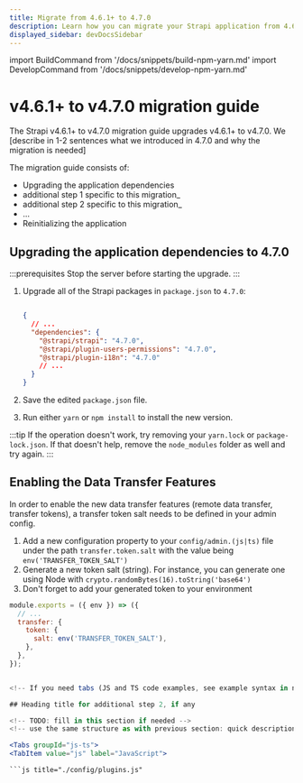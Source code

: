 ```yaml
---
title: Migrate from 4.6.1+ to 4.7.0
description: Learn how you can migrate your Strapi application from 4.6.1+ to 4.7.0.
displayed_sidebar: devDocsSidebar
---
```


import BuildCommand from '/docs/snippets/build-npm-yarn.md'
import DevelopCommand from '/docs/snippets/develop-npm-yarn.md'

# v4.6.1+ to v4.7.0 migration guide

The Strapi v4.6.1+ to v4.7.0 migration guide upgrades v4.6.1+ to v4.7.0. We [describe in 1-2 sentences what we introduced in 4.7.0 and why the migration is needed] 
<!-- TODO: fill sentence above -->

The migration guide consists of:

<!-- TODO: describe "additional steps" below -->
- Upgrading the application dependencies
- additional step 1 specific to this migration_
- additional step 2 specific to this migration_
- …
- Reinitializing the application

## Upgrading the application dependencies to 4.7.0

:::prerequisites
Stop the server before starting the upgrade.
:::

1. Upgrade all of the Strapi packages in `package.json` to `4.7.0`:

   ```json title="package.json"

   {
     // ...
     "dependencies": {
       "@strapi/strapi": "4.7.0",
       "@strapi/plugin-users-permissions": "4.7.0",
       "@strapi/plugin-i18n": "4.7.0"
       // ...
     }
   }
   ```

2. Save the edited `package.json` file.

3. Run either `yarn` or `npm install` to install the new version.

:::tip
If the operation doesn't work, try removing your `yarn.lock` or `package-lock.json`. If that doesn't help, remove the `node_modules` folder as well and try again.
:::

<!-- TODO: update title -->
## Enabling the Data Transfer Features

In order to enable the new data transfer features (remote data transfer, transfer tokens), a transfer token salt needs to be defined in your admin config.

1. Add a new configuration property to your `config/admin.(js|ts)` file under the path `transfer.token.salt` with the value being `env('TRANSFER_TOKEN_SALT')`
2. Generate a new token salt (string). For instance, you can generate one using Node with `crypto.randomBytes(16).toString('base64')`
3. Don't forget to add your generated token to your environment

```jsx title="/config/admin.js"
module.exports = ({ env }) => ({
  // ...
  transfer: {
    token: {
      salt: env('TRANSFER_TOKEN_SALT'),
    },
  },
});


<!-- If you need tabs (JS and TS code examples, see example syntax in next section) -->

## Heading title for additional step 2, if any

<!-- TODO: fill in this section if needed -->
<!-- use the same structure as with previous section: quick description, procedure, code example. -->

<Tabs groupId="js-ts">
<TabItem value="js" label="JavaScript">

```js title="./config/plugins.js"

```

</TabItem>

<TabItem value="ts" label="TypeScript">

```js title="./config/plugins.ts"

```

</TabItem>

</Tabs>

<BuildCommand components={props.components} />
<DevelopCommand components={props.components} />
